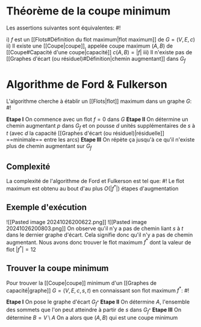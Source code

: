 # Théorème de la coupe minimum
Les assertions suivantes sont équivalentes: #!

i) $f$ est un [[Flots#Définition du flot maximum|flot maximum]] de $G= (V, E, c)$
ii) Il existe une [[Coupe|coupe]], appelée coupe maximum $(A, B)$ de [[Coupe#Capacité d'une coupe|capacité]] $c(A, B) = |f|$
iii) Il n'existe pas de [[Graphes d'écart (ou résiduel)#Définition|chemin augmentant]] dans $G_f$


# Algorithme de Ford & Fulkerson
L'algorithme cherche à établir un [[Flots|flot]] maximum dans un graphe $G$: #!

**Etape I** On commence avec un flot $f = 0$ dans $G$
**Etape II** On détermine un chemin augmentant $p$ dans $G_f$ et on pousse $d$ unités supplémentaires de $s$ à $t$ (avec $d$ la capacité [[Graphes d'écart (ou résiduel)|résiduelle]] ==minimale== entre les arcs)
**Etape III** On répète ça jusqu'à ce qu'il n'existe plus de chemin augmentant sur $G_f$

## Complexité
La complexité de l'algorithme de Ford et Fulkerson est tel que: #!
Le flot maximum est obtenu au bout d'au plus $O(|f^*|)$ étapes d'augmentation
<!--ID: 1726076885898-->

## Exemple d'exécution
![[Pasted image 20241026200622.png]]
![[Pasted image 20241026200803.png]]
On observe qu'il n'y a pas de chemin liant $s$ à $t$ dans le dernier graphe d'écart. Cela signifie donc qu'il n'y a pas de chemin augmentant. Nous avons donc trouver le flot maximum $f^*$ dont la valeur de flot $|f^*| = 12$

## Trouver la coupe minimum
Pour trouver la [[Coupe|coupe]] minimum d'un [[Graphes de capacité|graphe]] $G=(V, E, c, s, t)$ en connaissant son flot maximum $f^*$: #!

**Etape I** On pose le graphe d'écart $G_{f^*}$
**Etape II** On détermine $A$, l'ensemble des sommets que l'on peut atteindre à partir de $s$ dans $G_{f^*}$
**Etape III** On détermine $B = V\setminus A$
On a alors que $(A, B)$ qui est une coupe minimum

